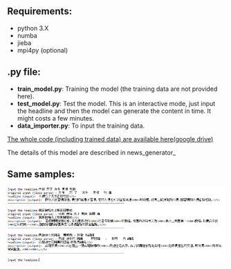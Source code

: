## Requirements:
* python 3.X
* numba
* jieba
* mpi4py (optional)


## .py file:
* **train_model.py**: Training the model (the training data are not provided here).
* **test_model.py**: Test the model. This is an interactive mode, just input the headline and then the model can generate the content in time. It might costs a few minutes. 
* **data_importer.py**: To input the training data.

[The whole code (including trained data) are available here(google drive)](https://drive.google.com/drive/folders/1UxDSeKn1cvO1OeItSJEmSWwnCaNhvB8t?usp=sharing)

The details of this model are described in news_generator_

## Same samples:
<img src="https://github.com/hchungdelta/Simple_NN_API/blob/master/NN_v.2.1_news_generator/test_news.png" width="830">
